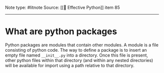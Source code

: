Note type: #litnote
Source: [[📖 Effective Python]] item 85

---
# What are python packages
Python packages are modules that contain other modules. A module is a file consisting of python code. The way to define a package is to insert an empty file named `__init__.py` into a directory. Once this file is present, other python files within that directory (and within any nested directories) will be available for import using a path relative to that directory.